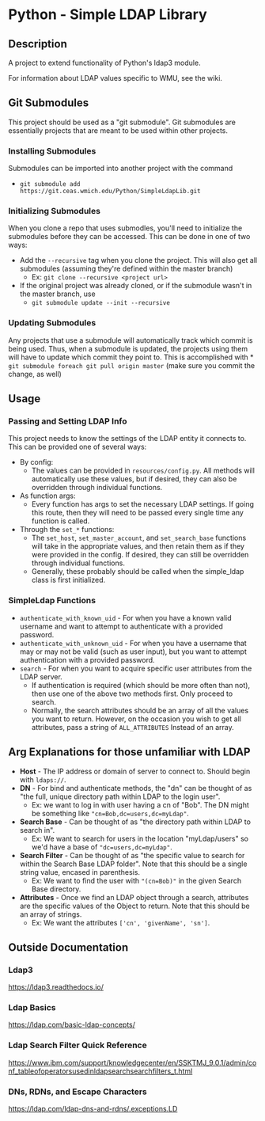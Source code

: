 
# Python - Simple LDAP Library

## Description
A project to extend functionality of Python's ldap3 module.

For information about LDAP values specific to WMU, see the wiki.

## Git Submodules
This project should be used as a "git submodule". Git submodules are essentially projects that are meant to be used
within other projects.

### Installing Submodules
Submodules can be imported into another project with the command
* ``git submodule add https://git.ceas.wmich.edu/Python/SimpleLdapLib.git``

### Initializing Submodules
When you clone a repo that uses submodles, you'll need to initialize the submodules before they can be accessed. This
can be done in one of two ways:
* Add the `--recursive` tag when you clone the project. This will also get all submodules (assuming they're defined
within the master branch)
    * Ex: ``git clone --recursive <project url>``
* If the original project was already cloned, or if the submodule wasn't in the master branch, use
    * ``git submodule update --init --recursive``

### Updating Submodules
Any projects that use a submodule will automatically track which commit is being used. Thus, when a submodule is
updated, the projects using them will have to update which commit they point to. This is accomplished with
    * ``git submodule foreach git pull origin master`` (make sure you commit the change, as well)

## Usage

### Passing and Setting LDAP Info
This project needs to know the settings of the LDAP entity it connects to. This can be provided one of several ways:

* By config:
    * The values can be provided in `resources/config.py`. All methods will automatically use these values, but if
    desired, they can also be overridden through individual functions.
* As function args:
    * Every function has args to set the necessary LDAP settings. If going this route, then they will need to be passed
    every single time any function is called.
* Through the `set_*` functions:
    * The `set_host`, `set_master_account`, and `set_search_base` functions will take in the appropriate values, and
    then retain them as if they were provided in the config. If desired, they can still be overridden through individual
    functions.
    * Generally, these probably should be called when the simple_ldap class is first initialized.

### SimpleLdap Functions

* `authenticate_with_known_uid` - For when you have a known valid username and want to attempt to authenticate with a
provided password.
* `authenticate_with_unknown_uid` - For when you have a username that may or may not be valid (such as user input), but
you want to attempt authentication with a provided password.
* `search` - For when you want to acquire specific user attributes from the LDAP server.
    * If authentication is required (which should be more often than not), then use one of the above two methods first.
    Only proceed to search.
    * Normally, the search attributes should be an array of all the values you want to return. However, on the occasion
    you wish to get all attributes, pass a string of `ALL_ATTRIBUTES` Instead of an array.

## Arg Explanations for those unfamiliar with LDAP
* **Host** - The IP address or domain of server to connect to. Should begin with ``ldaps://``.
* **DN** - For bind and authenticate methods, the "dn" can be thought of as "the full, unique directory path within LDAP
to the login user".
    * Ex: we want to log in with user having a cn of "Bob". The DN might be something like `"cn=Bob,dc=users,dc=myLdap"`.
* **Search Base** - Can be thought of as "the directory path within LDAP to search in".
    * Ex: We want to search for users in the location "myLdap/users" so we'd have a base of ``"dc=users,dc=myLdap"``.
* **Search Filter** - Can be thought of as "the specific value to search for within the Search Base LDAP folder". Note
that this should be a single string value, encased in parenthesis.
    * Ex: We want to find the user with ``"(cn=Bob)"`` in the given Search Base directory.
* **Attributes** - Once we find an LDAP object through a search, attributes are the specific values of the Object to
return. Note that this should be an array of strings.
    * Ex: We want the attributes ``['cn', 'givenName', 'sn']``.

## Outside Documentation
### Ldap3
https://ldap3.readthedocs.io/

### Ldap Basics
https://ldap.com/basic-ldap-concepts/

### Ldap Search Filter Quick Reference
https://www.ibm.com/support/knowledgecenter/en/SSKTMJ_9.0.1/admin/conf_tableofoperatorsusedinldapsearchsearchfilters_t.html

### DNs, RDNs, and Escape Characters
https://ldap.com/ldap-dns-and-rdns/.exceptions.LD
